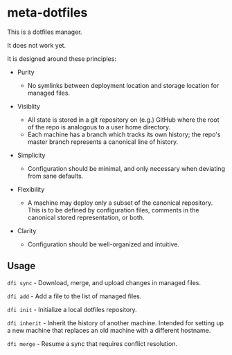 # meta-dotfiles

This is a dotfiles manager.

It does not work yet.

It is designed around these principles:

* Purity
  * No symlinks between deployment location and storage location for managed files.

* Visiblity
  * All state is stored in a git repository on (e.g.) GitHub where the root of
    the repo is analogous to a user home directory.
  * Each machine has a branch which tracks its own history; the repo's master
    branch represents a canonical line of history.

* Simplicity
  * Configuration should be minimal, and only necessary when deviating from sane defaults.

* Flexibility
  * A machine may deploy only a subset of the canonical repository. This is to be
    defined by configuration files, comments in the canonical stored representation,
    or both.

* Clarity
  * Configuration should be well-organized and intuitive.

## Usage

`dfi sync` - Download, merge, and upload changes in managed files.

`dfi add` - Add a file to the list of managed files.

`dfi init` - Initialize a local dotfiles repository.

`dfi inherit` - Inherit the history of another machine. Intended for setting up
a new machine that replaces an old machine with a different hostname.

`dfi merge` - Resume a sync that requires conflict resolution.
